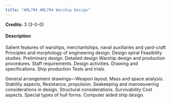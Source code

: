 ```yaml
---
title: "AML794 AML794 Warship Design"
---
```

**Credits:** 3 (3-0-0)

#### Description
Salient features of warships, merchantships, naval auxiliaries and yard-craft Principles and morphology of engineering design. Design spiral Feasibility studies. Preliminary design. Detailed design Warship design and production procedures. Staff requirements. Design activities. Drawing and specifications. Ship production Tests and trials.

General arrangement drawings—Weapon layout. Mass and space analysis. Stability aspects, Resistance, propulsion. Seakeeping and manoeuvering considerations in design. Structural considerations. Survivability Cost aspects. Special types of hull forms. Computer aided ship design.